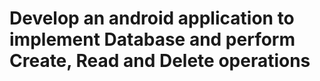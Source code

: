 # Develop an android application to implement Database and perform Create, Read and Delete operations